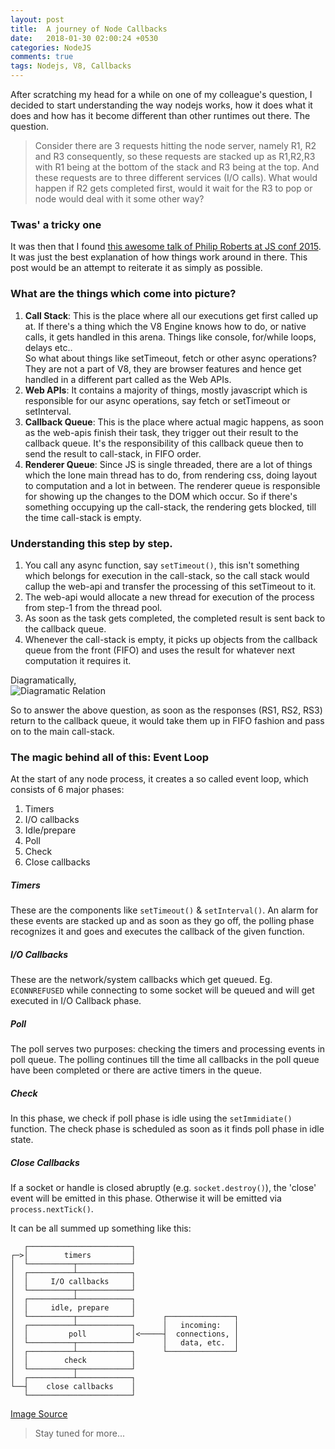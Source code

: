 ```yaml
---
layout: post
title:  A journey of Node Callbacks
date:   2018-01-30 02:00:24 +0530 
categories: NodeJS
comments: true
tags: Nodejs, V8, Callbacks
---
```

After scratching my head for a while on one of my colleague's question, I decided to start understanding the way nodejs works, how it does what it does and how has it become different than other runtimes out there.
The question.      
> Consider there are 3 requests hitting the node server, namely R1, R2 and R3 consequently, so these requests are stacked up as R1,R2,R3 with R1 being at the bottom of the stack and R3 being at the top. And these requests are to three different services (I/O calls). What would happen if R2 gets completed first, would it wait for the R3 to pop or node would deal with it some other way?

### Twas' a tricky one      
It was then that I found [this awesome talk of Philip Roberts at JS conf 2015](https://www.youtube.com/watch?v=8aGhZQkoFbQ). It was just the best explanation of how things work around in there. This post would be an attempt to reiterate it as simply as possible.

### What are the things which come into picture?        
1. **Call Stack**: This is the place where all our executions get first called up at. If there's a thing which the V8 Engine knows how to do, or native calls, it gets handled in this arena. Things like console, for/while loops, delays etc..      
So what about things like setTimeout, fetch or other async operations? They are not a part of V8, they are browser features and hence get handled in a different part called as the Web APIs.       
2. **Web APIs**: It contains a majority of things, mostly javascript which is responsible for our async operations, say fetch or setTimeout or setInterval.         
3. **Callback Queue**: This is the place where actual magic happens, as soon as the web-apis finish their task, they trigger out their result to the callback queue. It's the responsibility of this callback queue then to send the result to call-stack, in FIFO order.       
4. **Renderer Queue**: Since JS is single threaded, there are a lot of things which the lone main thread has to do, from rendering css, doing layout to computation and a lot in between. The renderer queue is responsible for showing up the changes to the DOM which occur. So if there's something occupying up the call-stack, the rendering gets blocked, till the time call-stack is empty.      

### Understanding this step by step.
1. You call any async function, say `setTimeout()`, this isn't something which belongs for execution in the call-stack, so the call stack would callup the web-api and transfer the processing of this setTimeout to it.            
2. The web-api would allocate a new thread for execution of the process from step-1 from the thread pool.       
3. As soon as the task gets completed, the completed result is sent back to the callback queue.       
4. Whenever the call-stack is empty, it picks up objects from the callback queue from the front (FIFO) and uses the result for whatever next computation it requires it.    

Diagramatically,   
![Diagramatic Relation]({{site.baseurl}}/images/a-journey-of-node-callbacks/NodeJSCallback-1.png)  


So to answer the above question, as soon as the responses (RS1, RS2, RS3) return to the callback queue, it would take them up in FIFO fashion and pass on to the main call-stack.  

### The magic behind all of this: Event Loop       
At the start of any node process, it creates a so called event loop, which consists of 6 major phases: 
1. Timers
2. I/O callbacks
3. Idle/prepare 
4. Poll
5. Check
6. Close callbacks

##### Timers        
These are the components like `setTimeout()` & `setInterval()`. An alarm for these events are stacked up and as soon as they go off, the polling phase recognizes it and goes and executes the callback of the given function.      

##### I/O Callbacks     
These are the network/system callbacks which get queued. Eg. `ECONNREFUSED` while connecting to some socket will be queued and will get executed in I/O Callback phase.       
##### Poll  
The poll serves two purposes: checking the timers and processing events in poll queue. The polling continues till the time all callbacks in the poll queue have been completed or there are active timers in the queue.         

##### Check         
In this phase, we check if poll phase is idle using the `setImmidiate()` function. The check phase is scheduled as soon as it finds poll phase in idle state.       

##### Close Callbacks
If a socket or handle is closed abruptly (e.g. `socket.destroy()`), the 'close' event will be emitted in this phase. Otherwise it will be emitted via `process.nextTick()`.

It can be all summed up something like this:    
```
   ┌───────────────────────┐
┌─>│        timers         │
│  └──────────┬────────────┘
│  ┌──────────┴────────────┐
│  │     I/O callbacks     │
│  └──────────┬────────────┘
│  ┌──────────┴────────────┐
│  │     idle, prepare     │
│  └──────────┬────────────┘      ┌───────────────┐
│  ┌──────────┴────────────┐      │   incoming:   │
│  │         poll          │<─────┤  connections, │
│  └──────────┬────────────┘      │   data, etc.  │
│  ┌──────────┴────────────┐      └───────────────┘
│  │        check          │
│  └──────────┬────────────┘
│  ┌──────────┴────────────┐
└──┤    close callbacks    │
   └───────────────────────┘
```
[Image Source](https://nodejs.org/en/docs/guides/event-loop-timers-and-nexttick/)

> Stay tuned for more...



